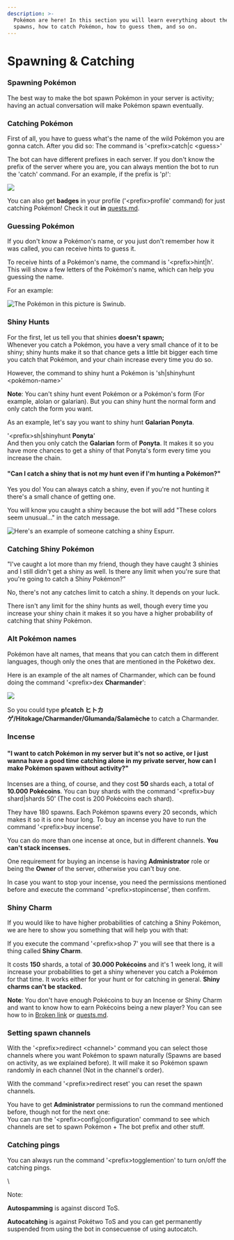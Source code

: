 ```yaml
---
description: >-
  Pokémon are here! In this section you will learn everything about the wild
  spawns, how to catch Pokémon, how to guess them, and so on.
---
```


# Spawning & Catching

### Spawning Pokémon

The best way to make the bot spawn Pokémon in your server is activity; having an actual conversation will make Pokémon spawn eventually.&#x20;

### Catching Pokémon

First of all, you have to guess what's the name of the wild Pokémon you are gonna catch. After you did so: The command is '\<prefix>catch|c \<guess>'

The bot can have different prefixes in each server. If you don't know the prefix of the server where you are, you can always mention the bot to run the 'catch' command. For an example, if the prefix is 'p!':

![](../.gitbook/assets/Captura.PNG)

You can also get **badges** in your profile ('\<prefix>profile' command) for just catching Pokémon! Check it out **in** [quests.md](../intermediate-topics/quests.md "mention").

### Guessing Pokémon

If you don't know a Pokémon's name, or you just don't remember how it was called, you can receive hints to guess it.

To receive hints of a Pokémon's name, the command is '\<prefix>hint|h'. This will show a few letters of the Pokémon's name, which can help you guessing the name.

For an example:

![The Pokémon in this picture is Swinub.](../.gitbook/assets/Swinub.PNG)

### Shiny Hunts

For the first, let us tell you that shinies **doesn't spawn;**\
Whenever you catch a Pokémon, you have a very small chance of it to be shiny; shiny hunts make it so that chance gets a little bit bigger each time you catch that Pokémon, and your chain increase every time you do so.

However, the command to shiny hunt a Pokémon is 'sh|shinyhunt \<pokémon-name>'

**Note**: You can't shiny hunt event Pokémon or a Pokémon's form (For example, alolan or galarian). But you can shiny hunt the normal form and only catch the form you want.



As an example, let's say you want to shiny hunt **Galarian Ponyta**.

'\<prefix>sh|shinyhunt **Ponyta**'\
And then you only catch the **Galarian** form of **Ponyta**. It makes it so you have more chances to get a shiny of that Ponyta's form every time you increase the chain.

#### **"Can I catch a shiny that is not my hunt even if I'm hunting a Pokémon?"**

Yes you do! You can always catch a shiny, even if you're not hunting it there's a small chance of getting one.&#x20;

You will know you caught a shiny because the bot will add "These colors seem unusual..." in the catch message.

![Here's an example of someone catching a shiny Espurr.
](../.gitbook/assets/Shiny.PNG)

### Catching Shiny Pokémon

"I've caught a lot more than my friend, though they have caught 3 shinies and I still didn't get a shiny as well. Is there any limit when you're sure that you're going to catch a Shiny Pokémon?"

No, there's not any catches limit to catch a shiny. It depends on your luck.&#x20;

There isn't any limit for the shiny hunts as well, though every time you increase your shiny chain it makes it so you have a higher probability of catching that shiny Pokémon.&#x20;

### Alt Pokémon names

Pokémon have alt names, that means that you can catch them in different languages, though only the ones that are mentioned in the Pokétwo dex.

Here is an example of the alt names of Charmander, which can be found doing the command '\<prefix>dex **Charmander**':&#x20;

![](<../.gitbook/assets/Alt names.jpg>)

So you could type **p!catch ヒトカゲ/Hitokage/Charmander/Glumanda/Salamèche** to catch a Charmander.&#x20;

### Incense

#### **"I want to catch Pokémon in my server but it's not so active, or I just wanna have a good time catching alone in my private server, how can I make Pokémon spawn without activity?"**

Incenses are a thing, of course, and they cost **50** shards each, a total of **10.000 Pokécoins**. You can buy shards with the command '\<prefix>buy shard|shards 50' (The cost is 200 Pokécoins each shard).

They have 180 spawns. Each Pokémon spawns every 20 seconds, which makes it so it is one hour long. To buy an incense you have to run the command '\<prefix>buy incense'.

You can do more than one incense at once, but in different channels. **You can't stack incenses.**

One requirement for buying an incense is having **Administrator** role or being the **Owner** of the server, otherwise you can't buy one.

In case you want to stop your incense, you need the permissions mentioned before and execute the command '\<prefix>stopincense', then confirm.

### Shiny Charm

If you would like to have higher probabilities of catching a Shiny Pokémon, we are here to show you something that will help you with that:

If you execute the command '\<prefix>shop 7' you will see that there is a thing called **Shiny Charm**.

It costs **150** shards, a total of **30.000 Pokécoins** and it's 1 week long, it will increase your probabilities to get a shiny whenever you catch a Pokémon for that time. It works either for your hunt or for catching in general. **Shiny charms can't be stacked.**&#x20;

**Note**: You don't have enough Pokécoins to buy an Incense or Shiny Charm and want to know how to earn Pokécoins being a new player? You can see how to in [Broken link](broken-reference "mention") or [quests.md](../intermediate-topics/quests.md "mention").

### Setting spawn channels

With the '\<prefix>redirect \<channel>' command you can select those channels where you want Pokémon to spawn naturally (Spawns are based on activity, as we explained before). It will make it so Pokémon spawn randomly in each channel (Not in the channel's order).

With the command '\<prefix>redirect reset' you can reset the spawn channels.

You have to get **Administrator** permissions to run the command mentioned before, though not for the next one:\
&#x20;You can run the '\<prefix>config|configuration' command to see which channels are set to spawn Pokémon + The bot prefix and other stuff.

### Catching pings

You can always run the command '\<prefix>togglemention' to turn on/off the catching pings.

\


Note:

**Autospamming** is against discord ToS.&#x20;

**Autocatching** is against Pokétwo ToS and you can get permanently suspended from using the bot in consecuense of using autocatch.

